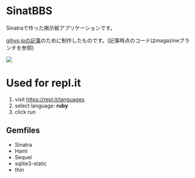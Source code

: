 # SinatBBS

Sinatraで作った掲示板アプリケーションです。

[gihyo.jpの記事](http://gihyo.jp/dev/serial/01/ruby/0009)のために制作したものです。(記事時点のコードはmagazineブランチを参照)

![](screenshot.png)

# Used for repl.it

1. visit https://repl.it/languages
2. select language: **ruby**
3. click run

## Gemfiles

* Sinatra
* Haml
* Sequel
* sqlite3-static
* thin